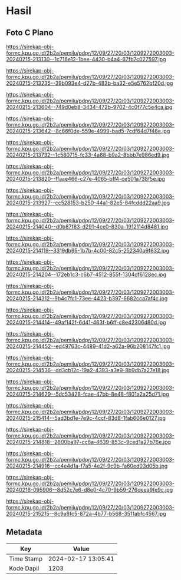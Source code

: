 # Hasil

## Foto C Plano

https://sirekap-obj-formc.kpu.go.id/2b2a/pemilu/pdpr/12/09/27/20/03/1209272003003-20240215-213130--1c716e12-1bee-4430-b4a4-67fb7c027597.jpg

https://sirekap-obj-formc.kpu.go.id/2b2a/pemilu/pdpr/12/09/27/20/03/1209272003003-20240215-213235--39b093e4-d27b-483b-ba32-e5e5762bf20d.jpg

https://sirekap-obj-formc.kpu.go.id/2b2a/pemilu/pdpr/12/09/27/20/03/1209272003003-20240215-213604--749d0eb8-3434-472b-9702-4c0f77c5e4ca.jpg

https://sirekap-obj-formc.kpu.go.id/2b2a/pemilu/pdpr/12/09/27/20/03/1209272003003-20240215-213642--8c66f0de-559e-4999-bad5-7cdf64d7f46e.jpg

https://sirekap-obj-formc.kpu.go.id/2b2a/pemilu/pdpr/12/09/27/20/03/1209272003003-20240215-213732--1c580715-fc33-4a68-b9a2-8bbb7e986ed9.jpg

https://sirekap-obj-formc.kpu.go.id/2b2a/pemilu/pdpr/12/09/27/20/03/1209272003003-20240215-213820--ffaae466-c27e-4065-bff4-ce501a738f5e.jpg

https://sirekap-obj-formc.kpu.go.id/2b2a/pemilu/pdpr/12/09/27/20/03/1209272003003-20240215-213927--cc528153-b250-44a1-82e5-84fcddd22aa9.jpg

https://sirekap-obj-formc.kpu.go.id/2b2a/pemilu/pdpr/12/09/27/20/03/1209272003003-20240215-214040--d0b87f83-d291-4ce0-830a-1912114d8481.jpg

https://sirekap-obj-formc.kpu.go.id/2b2a/pemilu/pdpr/12/09/27/20/03/1209272003003-20240215-214119--3319db95-1b7b-4c00-82c5-252340a9f632.jpg

https://sirekap-obj-formc.kpu.go.id/2b2a/pemilu/pdpr/12/09/27/20/03/1209272003003-20240215-214204--172eb1c3-c6b7-4512-855f-1304df6128ec.jpg

https://sirekap-obj-formc.kpu.go.id/2b2a/pemilu/pdpr/12/09/27/20/03/1209272003003-20240215-214312--9b4c7fc1-73ee-4423-b397-6682cca7af4c.jpg

https://sirekap-obj-formc.kpu.go.id/2b2a/pemilu/pdpr/12/09/27/20/03/1209272003003-20240215-214414--49af142f-6d41-463f-b6ff-c8e42306d80d.jpg

https://sirekap-obj-formc.kpu.go.id/2b2a/pemilu/pdpr/12/09/27/20/03/1209272003003-20240215-214452--ed49763c-4489-41d2-a62a-96b208147fc1.jpg

https://sirekap-obj-formc.kpu.go.id/2b2a/pemilu/pdpr/12/09/27/20/03/1209272003003-20240215-214536--dd3cb12c-19a2-4393-a3e9-8b9db7a27e18.jpg

https://sirekap-obj-formc.kpu.go.id/2b2a/pemilu/pdpr/12/09/27/20/03/1209272003003-20240215-214629--5dc53428-fcae-47bb-8e48-f801a2a25d71.jpg

https://sirekap-obj-formc.kpu.go.id/2b2a/pemilu/pdpr/12/09/27/20/03/1209272003003-20240215-215414--5ad3bd1e-7e9c-4ccf-83d8-1fab606e0127.jpg

https://sirekap-obj-formc.kpu.go.id/2b2a/pemilu/pdpr/12/09/27/20/03/1209272003003-20240215-214818--2800ba97-cc6a-4639-853c-9ced1a27b76e.jpg

https://sirekap-obj-formc.kpu.go.id/2b2a/pemilu/pdpr/12/09/27/20/03/1209272003003-20240215-214916--cc4e4d1a-f7a5-4e2f-9c9b-fa60ed03d05b.jpg

https://sirekap-obj-formc.kpu.go.id/2b2a/pemilu/pdpr/12/09/27/20/03/1209272003003-20240216-095906--8d52c7e6-d8e0-4c70-9b59-276deea9fe9c.jpg

https://sirekap-obj-formc.kpu.go.id/2b2a/pemilu/pdpr/12/09/27/20/03/1209272003003-20240215-215215--8c9a8fc5-872a-4b77-b568-3511abfc4567.jpg


## Metadata

| Key        | Value               |
| ---------- | ------------------- |
| Time Stamp | 2024-02-17 13:05:41 |
| Kode Dapil | 1203                |



